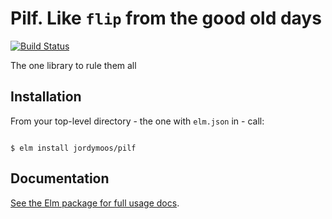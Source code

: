 # Pilf. Like `flip` from the good old days

[![Build Status](https://travis-ci.org/jordymoos/pilf.svg?branch=master)](https://travis-ci.org/jordymoos/pilf)

The one library to rule them all


## Installation

From your top-level directory - the one with `elm.json` in - call:

```

$ elm install jordymoos/pilf
```

## Documentation

[See the Elm package for full usage docs](http://package.elm-lang.org/packages/jordymoos/pilf/latest).
